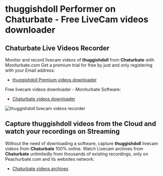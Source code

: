 # thuggishdoll Performer on Chaturbate - Free LiveCam videos downloader

## Chaturbate Live Videos Recorder

Monitor and record livecam videos of **thuggishdoll** from **Chaturbate** with Moniturbate.com
Get a premium trial for free by just and only registering with your Email address:
* [thuggishdoll Premium videos downloader](https://moniturbate.com/request-demo-licence-key.html)

Free livecam videos downloader - Moniturbate Software:
* [Chaturbate videos downloader](https://moniturbate.com/moniturbate-download-software.html)

![thuggishdoll livecam videos recorder](https://peachurnet.com/templates/moniturbate-software.png)


## Capture thuggishdoll videos from the Cloud and watch your recordings on Streaming

Without the need of downloading a software, capture **thuggishdoll** livecam videos from **Chaturbate** 100% online.
Watch Livecam archives from **Chaturbate** unlimitedly from thousands of existing recordings, only on Peachurbate.com and its websites network:
* [Chaturbate videos archives](https://peachurnet.com/)